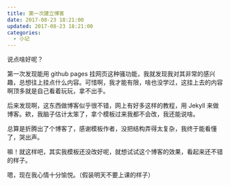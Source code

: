 ```yaml
---
title: 第一次建立博客
date: 2017-08-23 18:21:00
updated: 2017-08-23 18:21:00
categories:
  - 小记
---
```


说点啥好呢？

<!--more-->

第一次发现能用 github pages 挂网页这种骚功能，我就发现我对其非常的感兴趣，总想往上挂点什么内容。可惜啊，我才能有限，啥也没学过，这挂上去的内容啊顶多就是自己看着玩玩，拿不出手。

后来发现啊，这东西做博客似乎很不错，网上有好多这样的教程，用 Jekyll 来做博客。欸，我脑子估计太笨了，拿个模板过来我都不会改，我还能说啥。

总算是折腾出了个博客了，感谢模板作者，没把结构弄得太复杂，我终于能看懂了，哭出声。

嘛！就这样吧，其实我模板还没改好呢，就想试试这个博客的效果，看起来还不错的样子。

嗯，现在我心情十分愉悦。（假装明天不要上课的样子）

